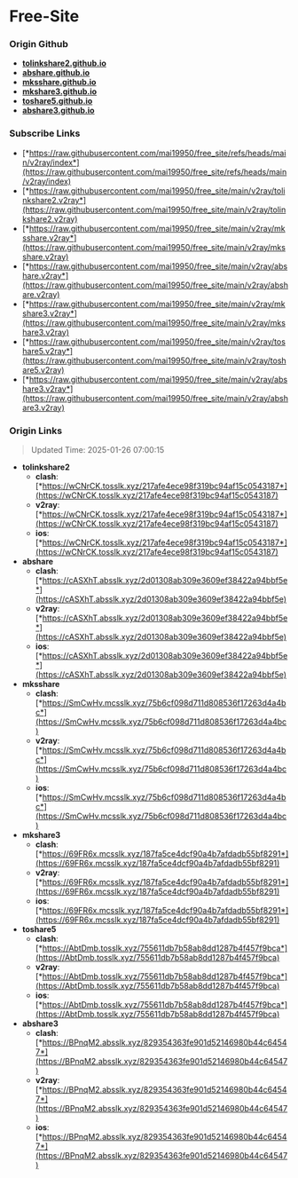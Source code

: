 # Free-Site

### Origin Github

- [**tolinkshare2.github.io**](https://github.com/tolinkshare2/tolinkshare2.github.io)
- [**abshare.github.io**](https://github.com/abshare/abshare.github.io)
- [**mksshare.github.io**](https://github.com/mksshare/mksshare.github.io)
- [**mkshare3.github.io**](https://github.com/mkshare3/mkshare3.github.io)
- [**toshare5.github.io**](https://github.com/toshare5/toshare5.github.io)
- [**abshare3.github.io**](https://github.com/abshare3/abshare3.github.io)

### Subscribe Links

- [*https://raw.githubusercontent.com/mai19950/free_site/refs/heads/main/v2ray/index*](https://raw.githubusercontent.com/mai19950/free_site/refs/heads/main/v2ray/index)
- [*https://raw.githubusercontent.com/mai19950/free_site/main/v2ray/tolinkshare2.v2ray*](https://raw.githubusercontent.com/mai19950/free_site/main/v2ray/tolinkshare2.v2ray)
- [*https://raw.githubusercontent.com/mai19950/free_site/main/v2ray/mksshare.v2ray*](https://raw.githubusercontent.com/mai19950/free_site/main/v2ray/mksshare.v2ray)
- [*https://raw.githubusercontent.com/mai19950/free_site/main/v2ray/abshare.v2ray*](https://raw.githubusercontent.com/mai19950/free_site/main/v2ray/abshare.v2ray)
- [*https://raw.githubusercontent.com/mai19950/free_site/main/v2ray/mkshare3.v2ray*](https://raw.githubusercontent.com/mai19950/free_site/main/v2ray/mkshare3.v2ray)
- [*https://raw.githubusercontent.com/mai19950/free_site/main/v2ray/toshare5.v2ray*](https://raw.githubusercontent.com/mai19950/free_site/main/v2ray/toshare5.v2ray)
- [*https://raw.githubusercontent.com/mai19950/free_site/main/v2ray/abshare3.v2ray*](https://raw.githubusercontent.com/mai19950/free_site/main/v2ray/abshare3.v2ray)

### Origin Links

> Updated Time: 2025-01-26 07:00:15

- **tolinkshare2**
  - **clash**: [*https://wCNrCK.tosslk.xyz/217afe4ece98f319bc94af15c0543187*](https://wCNrCK.tosslk.xyz/217afe4ece98f319bc94af15c0543187)
  - **v2ray**: [*https://wCNrCK.tosslk.xyz/217afe4ece98f319bc94af15c0543187*](https://wCNrCK.tosslk.xyz/217afe4ece98f319bc94af15c0543187)
  - **ios**: [*https://wCNrCK.tosslk.xyz/217afe4ece98f319bc94af15c0543187*](https://wCNrCK.tosslk.xyz/217afe4ece98f319bc94af15c0543187)
- **abshare**
  - **clash**: [*https://cASXhT.absslk.xyz/2d01308ab309e3609ef38422a94bbf5e*](https://cASXhT.absslk.xyz/2d01308ab309e3609ef38422a94bbf5e)
  - **v2ray**: [*https://cASXhT.absslk.xyz/2d01308ab309e3609ef38422a94bbf5e*](https://cASXhT.absslk.xyz/2d01308ab309e3609ef38422a94bbf5e)
  - **ios**: [*https://cASXhT.absslk.xyz/2d01308ab309e3609ef38422a94bbf5e*](https://cASXhT.absslk.xyz/2d01308ab309e3609ef38422a94bbf5e)
- **mksshare**
  - **clash**: [*https://SmCwHv.mcsslk.xyz/75b6cf098d711d808536f17263d4a4bc*](https://SmCwHv.mcsslk.xyz/75b6cf098d711d808536f17263d4a4bc)
  - **v2ray**: [*https://SmCwHv.mcsslk.xyz/75b6cf098d711d808536f17263d4a4bc*](https://SmCwHv.mcsslk.xyz/75b6cf098d711d808536f17263d4a4bc)
  - **ios**: [*https://SmCwHv.mcsslk.xyz/75b6cf098d711d808536f17263d4a4bc*](https://SmCwHv.mcsslk.xyz/75b6cf098d711d808536f17263d4a4bc)
- **mkshare3**
  - **clash**: [*https://69FR6x.mcsslk.xyz/187fa5ce4dcf90a4b7afdadb55bf8291*](https://69FR6x.mcsslk.xyz/187fa5ce4dcf90a4b7afdadb55bf8291)
  - **v2ray**: [*https://69FR6x.mcsslk.xyz/187fa5ce4dcf90a4b7afdadb55bf8291*](https://69FR6x.mcsslk.xyz/187fa5ce4dcf90a4b7afdadb55bf8291)
  - **ios**: [*https://69FR6x.mcsslk.xyz/187fa5ce4dcf90a4b7afdadb55bf8291*](https://69FR6x.mcsslk.xyz/187fa5ce4dcf90a4b7afdadb55bf8291)
- **toshare5**
  - **clash**: [*https://AbtDmb.tosslk.xyz/755611db7b58ab8dd1287b4f457f9bca*](https://AbtDmb.tosslk.xyz/755611db7b58ab8dd1287b4f457f9bca)
  - **v2ray**: [*https://AbtDmb.tosslk.xyz/755611db7b58ab8dd1287b4f457f9bca*](https://AbtDmb.tosslk.xyz/755611db7b58ab8dd1287b4f457f9bca)
  - **ios**: [*https://AbtDmb.tosslk.xyz/755611db7b58ab8dd1287b4f457f9bca*](https://AbtDmb.tosslk.xyz/755611db7b58ab8dd1287b4f457f9bca)
- **abshare3**
  - **clash**: [*https://BPnqM2.absslk.xyz/829354363fe901d52146980b44c64547*](https://BPnqM2.absslk.xyz/829354363fe901d52146980b44c64547)
  - **v2ray**: [*https://BPnqM2.absslk.xyz/829354363fe901d52146980b44c64547*](https://BPnqM2.absslk.xyz/829354363fe901d52146980b44c64547)
  - **ios**: [*https://BPnqM2.absslk.xyz/829354363fe901d52146980b44c64547*](https://BPnqM2.absslk.xyz/829354363fe901d52146980b44c64547)
